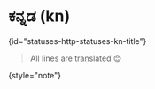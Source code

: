 # ಕನ್ನಡ (kn)
{id="statuses-http-statuses-kn-title"}



> All lines are translated 😊
>
{style="note"}


